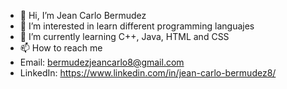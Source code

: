 - 👋 Hi, I’m Jean Carlo Bermudez 
- 👀 I’m interested in learn different programming languajes
- 🌱 I’m currently learning C++, Java, HTML and CSS
- 📫 How to reach me 
-   Email: bermudezjeancarlo8@gmail.com
-   LinkedIn: https://www.linkedin.com/in/jean-carlo-bermudez8/
